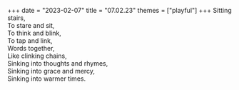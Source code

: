 +++
date = "2023-02-07"
title = "07.02.23"
themes = ["playful"]
+++
Sitting stairs,  
To stare and sit,  
To think and blink,  
To tap and link,  
Words together,  
Like clinking chains,  
Sinking into thoughts and rhymes,  
Sinking into grace and mercy,  
Sinking into warmer times.
